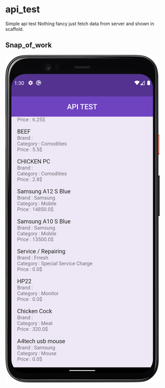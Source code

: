 # api_test

Simple api test Nothing fancy just fetch data from server and shown in scaffold.

## Snap_of_work
![App Screenshot](https://github.com/HH-Tushar/api_test/blob/main/snap.png?height="48")
